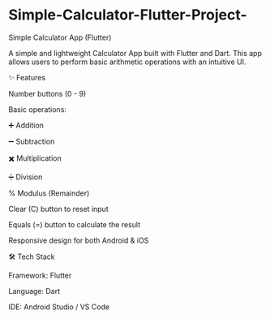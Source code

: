 # Simple-Calculator-Flutter-Project-
Simple Calculator App (Flutter)

A simple and lightweight Calculator App built with Flutter and Dart. This app allows users to perform basic arithmetic operations with an intuitive UI.

✨ Features

Number buttons (0 - 9)

Basic operations:

➕ Addition

➖ Subtraction

✖️ Multiplication

➗ Division

% Modulus (Remainder)

Clear (C) button to reset input

Equals (=) button to calculate the result

Responsive design for both Android & iOS

🛠 Tech Stack

Framework: Flutter

Language: Dart

IDE: Android Studio / VS Code
